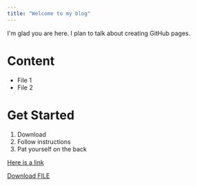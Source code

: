 ```yaml
---
title: "Welcome to my blog"
---
```


I'm glad you are here. I plan to talk about creating GitHub pages.

# Content
- File 1
- File 2

# Get Started
1. Download
2. Follow instructions
3. Pat yourself on the back

[Here is a link](/test.txt)

<a id="raw-url" href="https://raw.githubusercontent.com/semanej/github-pages-with-jekyll/master/test.txt" download>Download FILE</a>
